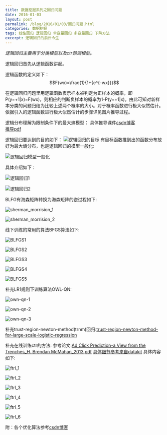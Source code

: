 ```yaml
---
title: 数据挖掘系列之回归问题
date: 2016-01-03
layout: post
permalink: /blog/2016/01/03/回归问题.html
categories: 数据挖掘
tags: 线性回归 逻辑回归 单变量回归 多变量回归 下降方法
excerpt: 逻辑回归的前世今生
---
```


*逻辑回归主要用于分类模型以及ctr预测模型。*
    
逻辑回归首先从逻辑函数讲起。

逻辑函数的定义如下：$$F(wx)=\frac{1}{1+{e^{-wx}}}$$



在逻辑回归问题里用逻辑函数表示样本被判定为正样本的概率，即P(y=+1|x)=F(wx)，则相应的判断负样本的概率为1-P(y=+1|x)。由此可知对新样本分类的问题归结为比较上述两个概率的大小。对于概率函数进行极大似然估计。依据引入的逻辑函数进行极大似然估计的步骤详见图片推导过程。 

逻辑分布理解为限制条件下的最大熵模型：
具体推导课件[csdn博客](http://blog.csdn.net/dp_bupt/article/details/50568392)    
[推导pdf](http://www.win-vector.com/dfi/LogisticRegressionMaxEnt.pdf)

逻辑回归要达到的目的如下：
![逻辑回归的目标](http://superashan.github.io/images/lr/lr_maxentroy.png)
有目标函数推到出的函数分布放好为最大熵分布，也是逻辑回归的模型一般化:

![逻辑回归模型一般化](http://superashan.github.io/images/lr/maxentroy2.png)

具体介绍如下：

![逻辑回归1](http://superashan.github.io/images/lr/lr-1.png)

![逻辑回归2](http://superashan.github.io/images/lr/lr-2.png)

BLFG有海森矩阵转换为海森矩阵的逆过程如下:

![sherman_morrision_1](http://superashan.github.io/images/lr/sherman_morrision_1.png)

![sherman_morrision_2](http://superashan.github.io/images/lr/sherman_morrision_2.png)

线下训练的常用的算法BFGS算法如下:

![BLFGS1](http://superashan.github.io/images/lr/LBFGS_1.png)

![BLFGS2](http://superashan.github.io/images/lr/LBFGS_2.png)

![BLFGS3](http://superashan.github.io/images/lr/LBFGS_3.png)

![BLFGS4](http://superashan.github.io/images/lr/LBFGS_4.png)

![BLFGS5](http://superashan.github.io/images/lr/LBFGS_5.png)

补充LR1规则下训练算法OWL-QN:

![own-qn-1](http://superashan.github.io/images/lr/own-qn-1.png)

![own-qn-2](http://superashan.github.io/images/lr/own-qn-2.png)

![own-qn-3](http://superashan.github.io/images/lr/own-qn-3.png)

补充trust-region-newton-method(trnm)回归:[trust-region-newton-method-for-large-scale-logistic-regression](http://superashan.github.io/pdffile/lr/Trust-Region-Newton-Method-for-Large-Scale-Logistic.pdf)

补充在线训练ctr的方法:
参考论文:[Ad Click Prediction-a View from the Trenches_H. Brendan McMahan_2013.pdf](http://superashan.github.io/pdffile/lr/ad-click-prediction.pdf)
[具体细节参考来自datakit](http://www.datakit.cn/blog/2016/05/11/ftrl.html)
具体内容如下:

![ftrl_1](http://superashan.github.io/images/lr/ftrl_1.png)

![ftrl_2](http://superashan.github.io/images/lr/ftrl_2.png)

![ftrl_3](http://superashan.github.io/images/lr/ftrl_3.png)

![ftrl_4](http://superashan.github.io/images/lr/ftrl_4.png)

![ftrl_5](http://superashan.github.io/images/lr/ftrl_5.png)

![ftrl_6](http://superashan.github.io/images/lr/ftrl_6.png)



附：各个优化算法参考[csdn博客](http://blog.csdn.net/langb2014/article/details/48915425)

                                                                                                                                                                                                                                                                                                                                                                                                                                                                                                                                                                                                                                                                                                                                                                                                                                                                                                                                                                                                                                                                                                                                                                                                                                                                                                                                                                                                                                                                                                                                                                                                                                                                                                                                                                                                                                                                                                                                                                                                                                                                                                                                                                                                                                                                                                                                                                                                                                                                                                                                                                                                                                                                                                                                                                                                                                                                                                                                                                                                                                                                                                                                                                                                                                                                                                                                                                                                                                                                                                                                                                                                                                                                                                                                                                                                                                                                                                                                                                                                                                                                                                                                                                                                                                                                                                                                                                                                                                                                                                                                                                                                                                                                                                                                                                                                                                                                                                                                                                                                                                                                                                                                                                                                                                                                                                                                                                                                                                                                                                                                                                                                                                                                                                                                                                                                                                                                                                                                                                                                                                                                                                                                                                                                                                                                                                                                                                                                                                                                                                                                                                                                                                                                                                                                                                                                                                                                                                                                                                                                                                                                                                                                                                                                                                                                                                                                                                                                                                                                                                                                                                                                                                                                                                                                                                                                                                                                                                                                                                                                                                                                                                                                                                                                                                                                                                          


